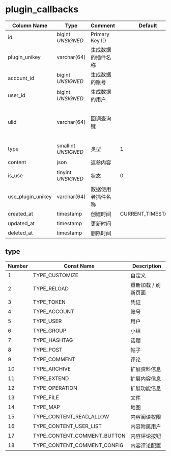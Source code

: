 # plugin_callbacks

| Column Name | Type | Comment | Default | Null | Remark |
| --- | --- | --- | --- | --- | --- |
| id | bigint *UNSIGNED* | Primary Key ID |  | NO | Auto Increment |
| plugin_unikey | varchar(64) | 生成数据的插件名称 |  | NO | 关联字段 [plugins->unikey](../plugins/plugins.md) |
| account_id | bigint *UNSIGNED* | 生成数据的账号 |  | YES | 关联字段 [accounts->id](../accounts/accounts.md) |
| user_id | bigint *UNSIGNED* | 生成数据的用户 |  | YES | 关联字段 [users->id](../users/users.md) |
| ulid | varchar(64) | 回调查询键 |  | NO | **唯一值**<br>Universally Unique Lexicographically Sortable Identifier<br>示例 01GQBMS8BBTCKTT7B0T3EER8XR |
| type | smallint *UNSIGNED* | 类型 | 1 | NO | 见下方描述，支持多个，以英文逗号隔开 |
| content | json | 返参内容 |  | NO | 见下方描述，支持多种类型一起存储 |
| is_use | tinyint *UNSIGNED* | 状态 | 0 | NO | 0.未调<br>1.已调（已使用） |
| use_plugin_unikey | varchar(64) | 数据使用者插件名称 |  | YES | 关联字段 [plugins->unikey](../plugins/plugins.md) |
| created_at | timestamp | 创建时间 | CURRENT_TIMESTAMP | NO |  |
| updated_at | timestamp | 更新时间 |  | YES |  |
| deleted_at | timestamp | 删除时间 |  | YES |  |

## type

| Number | Const Name | Description |
| --- | --- | --- |
| 1 | TYPE_CUSTOMIZE | 自定义 |
| 2 | TYPE_RELOAD | 重新加载 / 刷新页面 |
| 3 | TYPE_TOKEN | 凭证 |
| 4 | TYPE_ACCOUNT | 账号 |
| 5 | TYPE_USER | 用户 |
| 6 | TYPE_GROUP | 小组 |
| 7 | TYPE_HASHTAG | 话题 |
| 8 | TYPE_POST | 帖子 |
| 9 | TYPE_COMMENT | 评论 |
| 10 | TYPE_ARCHIVE | 扩展资料信息 |
| 11 | TYPE_EXTEND | 扩展内容信息 |
| 12 | TYPE_OPERATION | 扩展功能信息 |
| 13 | TYPE_FILE | 文件 |
| 14 | TYPE_MAP | 地图 |
| 15 | TYPE_CONTENT_READ_ALLOW | 内容阅读权限 |
| 16 | TYPE_CONTENT_USER_LIST | 内容附属用户 |
| 17 | TYPE_CONTENT_COMMENT_BUTTON | 内容评论按钮 |
| 18 | TYPE_CONTENT_COMMENT_CONFIG | 内容评论配置 |
